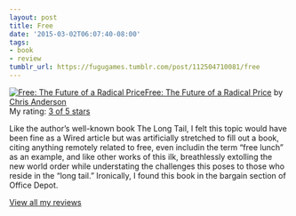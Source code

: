 ```yaml
---
layout: post
title: Free
date: '2015-03-02T06:07:40-08:00'
tags:
- book
- review
tumblr_url: https://fugugames.tumblr.com/post/112504710081/free
---
```

[![Free: The Future of a Radical Price](https://d.gr-assets.com/books/1425190646m/6150530.jpg)](https://www.goodreads.com/book/show/6150530-free)[Free: The Future of a Radical Price](https://www.goodreads.com/book/show/6150530-free) by [Chris Anderson](https://www.goodreads.com/author/show/1756.Chris_Anderson)  
My rating: [3 of 5 stars](https://www.goodreads.com/review/show/1192487915)  
  
Like the author’s well-known book The Long Tail, I felt this topic would have been fine as a Wired article but was artificially stretched to fill out a book, citing anything remotely related to free, even includin the term “free lunch” as an example, and like other works of this ilk, breathlessly extolling the new world order while understating the challenges this poses to those who reside in the “long tail.” Ironically, I found this book in the bargain section of Office Depot.  
  
[View all my reviews](https://www.goodreads.com/review/list/749440-philip)
